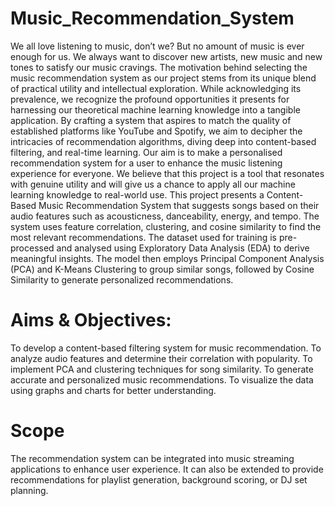 # Music_Recommendation_System
We all love listening to music, don’t we? But no amount of music is ever
enough for us. We always want to discover new artists, new music and new
tones to satisfy our music cravings. The motivation behind selecting the music
recommendation system as our project stems from its unique blend of practical
utility and intellectual exploration. While acknowledging its prevalence, we
recognize the profound opportunities it presents for harnessing our theoretical
machine learning knowledge into a tangible application. By crafting a system
that aspires to match the quality of established platforms like YouTube and
Spotify, we aim to decipher the intricacies of recommendation algorithms,
diving deep into content-based filtering, and real-time learning.
Our aim is to make a personalised recommendation system for a user to enhance
the music listening experience for everyone. We believe that this project is a
tool that resonates with genuine utility and will give us a chance to apply all our
machine learning knowledge to real-world use.
This project presents a Content-Based Music Recommendation System that
suggests songs based on their audio features such as acousticness, danceability,
energy, and tempo. The system uses feature correlation, clustering, and cosine
similarity to find the most relevant recommendations. The dataset used for
training is pre-processed and analysed using Exploratory Data Analysis (EDA)
to derive meaningful insights. The model then employs Principal Component
Analysis (PCA) and K-Means Clustering to group similar songs, followed by
Cosine Similarity to generate personalized recommendations.

# Aims & Objectives:
To develop a content-based filtering system for music recommendation.
To analyze audio features and determine their correlation with popularity.
To implement PCA and clustering techniques for song similarity.
To generate accurate and personalized music recommendations.
To visualize the data using graphs and charts for better understanding.
# Scope
The recommendation system can be integrated into music streaming applications
to enhance user experience. It can also be extended to provide recommendations
for playlist generation, background scoring, or DJ set planning.
